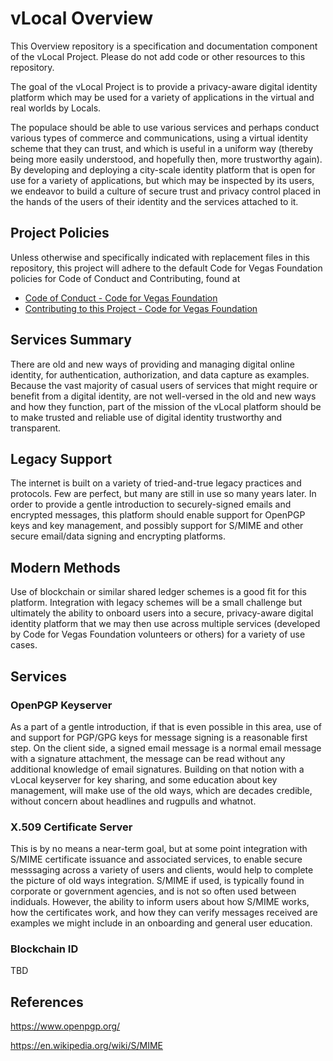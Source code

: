 <!--
 Copyright (C) 2022 Code for Vegas Foundation
 
 This file is part of ov-vlocal.
 
 ov-vlocal is free software: you can redistribute it and/or modify
 it under the terms of the GNU General Public License as published by
 the Free Software Foundation, either version 3 of the License, or
 (at your option) any later version.
 
 ov-vlocal is distributed in the hope that it will be useful,
 but WITHOUT ANY WARRANTY; without even the implied warranty of
 MERCHANTABILITY or FITNESS FOR A PARTICULAR PURPOSE.  See the
 GNU General Public License for more details.
 
 You should have received a copy of the GNU General Public License
 along with ov-vlocal.  If not, see <http://www.gnu.org/licenses/>.
-->

# vLocal Overview

This Overview repository is a specification and documentation component of the vLocal Project. Please do not add code or other resources to this repository.

The goal of the vLocal Project is to provide a privacy-aware digital identity platform which may be used for a variety of applications in the virtual and real worlds by Locals.

The populace should be able to use various services and perhaps conduct various types of commerce and communications, using a virtual identity scheme that they can trust, and which is useful in a uniform way (thereby being more easily understood, and hopefully then, more trustworthy again). By developing and deploying a city-scale identity platform that is open for use for a variety of applications, but which may be inspected by its users, we endeavor to build a culture of secure trust and privacy control placed in the hands of the users of their identity and the services attached to it.

## Project Policies

Unless otherwise and specifically indicated with replacement files in this repository, this project will adhere to the default Code for Vegas Foundation policies for Code of Conduct and Contributing, found at

* [Code of Conduct - Code for Vegas Foundation](https://github.com/CodeForVegas/.github/blob/main/CODE_OF_CONDUCT.md)
* [Contributing to this Project - Code for Vegas Foundation](https://github.com/CodeForVegas/.github/blob/main/CONTRIBUTING.md)

## Services Summary

There are old and new ways of providing and managing digital online identity, for authentication, authorization, and data capture as examples. Because the vast majority of casual users of services that might require or benefit from a digital identity, are not well-versed in the old and new ways and how they function, part of the mission of the vLocal platform should be to make trusted and reliable use of digital identity trustworthy and transparent.

## Legacy Support

The internet is built on a variety of tried-and-true legacy practices and protocols. Few are perfect, but many are still in use so many years later. In order to provide a gentle introduction to securely-signed emails and encrypted messages, this platform should enable support for OpenPGP keys and key management, and possibly support for S/MIME and other secure email/data signing and encrypting platforms.

## Modern Methods

Use of blockchain or similar shared ledger schemes is a good fit for this platform. Integration with legacy schemes will be a small challenge but ultimately the ability to onboard users into a secure, privacy-aware digital identity platform that we may then use across multiple services (developed by Code for Vegas Foundation volunteers or others) for a variety of use cases.

## Services

### OpenPGP Keyserver

As a part of a gentle introduction, if that is even possible in this area, use of and support for PGP/GPG keys for message signing is a reasonable first step. On the client side, a signed email message is a normal email message with a signature attachment, the message can be read without any additional knowledge of email signatures. Building on that notion with a vLocal keyserver for key sharing, and some education about key management, will make use of the old ways, which are decades credible, without concern about headlines and rugpulls and whatnot.

### X.509 Certificate Server

This is by no means a near-term goal, but at some point integration with S/MIME certificate issuance and associated services, to enable secure messsaging across a variety of users and clients, would help to complete the picture of old ways integration. S/MIME if used, is typically found in corporate or government agencies, and is not so often used between indiduals. However, the ability to inform users about how S/MIME works, how the certificates work, and how they can verify messages received are examples we might include in an onboarding and general user education.

### Blockchain ID

TBD

## References

<https://www.openpgp.org/>

<https://en.wikipedia.org/wiki/S/MIME>
